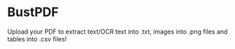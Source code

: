 # BustPDF
Upload your PDF to extract text/OCR text into .txt, images into .png files and tables into .csv files!